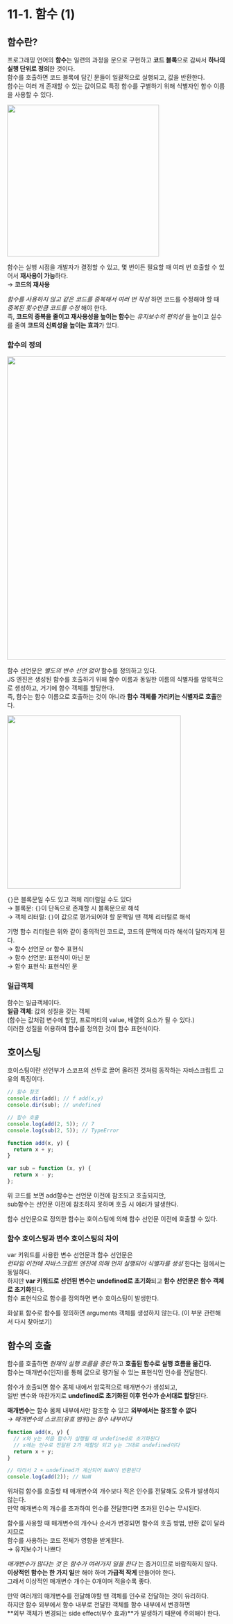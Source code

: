 # 11-1. 함수 (1)

## 함수란?

프로그래밍 언어의 **함수**는 일련의 과정을 문으로 구현하고 **코드 블록**으로 감싸서 **하나의 실행 단위로 정의**한 것이다.<br>
함수를 호출하면 코드 블록에 담긴 문들이 일괄적으로 실행되고, 값을 반환한다.<br>
함수는 여러 개 존재할 수 있는 값이므로 특정 함수를 구별하기 위해 식별자인 함수 이름을 사용할 수 있다.

<img src='https://user-images.githubusercontent.com/85178602/225517154-0c045f7d-1735-4cc0-8db3-70714b5ba6cf.png' width='350px' />

함수는 실행 시점을 개발자가 결정할 수 있고, 몇 번이든 필요할 때 여러 번 호출할 수 있어서 **재사용이 가능**하다.<br>
→ **코드의 재사용**

_함수를 사용하지 않고 같은 코드를 중복해서 여러 번 작성_ 하면 코드를 수정해야 할 때 _중복된 횟수만큼 코드를 수정_ 해야 한다.<br>
즉, **코드의 중복을 줄이고 재사용성을 높이는 함수**는 _유지보수의 편의성_ 을 높이고 실수를 줄여 **코드의 신뢰성을 높이는 효과**가 있다.

### 함수의 정의

<img src='https://user-images.githubusercontent.com/85178602/225517260-0e7b15e3-2c3c-4587-a3f0-a1837cf0d100.png' width='700px' />

함수 선언문은 _별도의 변수 선언 없이_ 함수를 정의하고 있다.<br>
JS 엔진은 생성된 함수를 호출하기 위해 함수 이름과 동일한 이름의 식별자를 암묵적으로 생성하고, 거기에 함수 객체를 할당한다.<br>
즉, 함수는 함수 이름으로 호출하는 것이 아니라 **함수 객체를 가리키는 식별자로 호출**한다.

<img src='https://user-images.githubusercontent.com/85178602/225517391-18df8112-5d9d-43d9-8559-24f945346941.png' width='400px' />

`{}`은 블록문일 수도 있고 객체 리터럴일 수도 있다<br>
→ 블록문: `{}`이 단독으로 존재할 시 블록문으로 해석<br>
→ 객체 리터럴: `{}`이 값으로 평가되어야 할 문맥일 땐 객체 리터럴로 해석

기명 함수 리터럴은 위와 같이 중의적인 코드로, 코드의 문맥에 따라 해석이 달라지게 된다.<br>
→ 함수 선언문 or 함수 표현식<br>
→ 함수 선언문: 표현식이 아닌 문<br>
→ 함수 표현식: 표현식인 문

### 일급객체

함수는 일급객체이다.<br>
**일급 객체**: 값의 성질을 갖는 객체<br>
(함수는 값처럼 변수에 할당, 프로퍼티의 value, 배열의 요소가 될 수 있다.)<br>
이러한 성질을 이용하여 함수를 정의한 것이 함수 표현식이다.

## 호이스팅

호이스팅이란 선언부가 스코프의 선두로 끌어 올려진 것처럼 동작하는 자바스크립트 고유의 특징이다.

```js
// 함수 참조
console.dir(add); // f add(x,y)
console.dir(sub); // undefined

// 함수 호출
console.log(add(2, 5)); // 7
console.log(sub(2, 5)); // TypeError

function add(x, y) {
  return x + y;
}

var sub = function (x, y) {
  return x - y;
};
```

위 코드를 보면 add함수는 선언문 이전에 참조되고 호출되지만,<br>
sub함수는 선언문 이전에 참조하지 못하며 호출 시 에러가 발생한다.

함수 선언문으로 정의한 함수는 호이스팅에 의해 함수 선언문 이전에 호출할 수 있다.<br>

### 함수 호이스팅과 변수 호이스팅의 차이

var 키워드를 사용한 변수 선언문과 함수 선언문은<br>
_런타임 이전에 자바스크립트 엔진에 의해 먼저 실행되어 식별자를 생성_ 한다는 점에서는 동일하다.<br>
하지만 **var 키워드로 선언된 변수는 undefined로 초기화**되고 **함수 선언문은 함수 객체로 초기화**된다.<br>
함수 표현식으로 함수를 정의하면 변수 호이스팅이 발생한다.

화살표 함수로 함수를 정의하면 arguments 객체를 생성하지 않는다.
(이 부분 관련해서 다시 찾아보기)

## 함수의 호출

함수를 호출하면 _현재의 실행 흐름을 중단_ 하고 **호출된 함수로 실행 흐름을 옮긴다.**<br>
함수는 매개변수(인자)를 통해 값으로 평가될 수 있는 표현식인 인수를 전달한다.<br>

함수가 호출되면 함수 몸체 내에서 암묵적으로 매개변수가 생성되고,<br>
일반 변수와 마찬가지로 **undefined로 초기화된 이후 인수가 순서대로 할당**된다.<br>

**매개변수**는 함수 몸체 내부에서만 참조할 수 있고 **외부에서는 참조할 수 없다**<br>
_→ 매개변수의 스코프(유효 범위)는 함수 내부이다_

```js
function add(x, y) {
  // x와 y는 처음 함수가 실행될 때 undefined로 초기화된다
  // x에는 인수로 전달된 2가 재할당 되고 y는 그대로 undefined이다
  return x + y;
}

// 따라서 2 + undefined가 계산되어 NaN이 반환된다
console.log(add(2)); // NaN
```

위처럼 함수를 호출할 때 매개변수의 개수보다 적은 인수를 전달해도 오류가 발생하지 않는다.<br>
만약 매개변수의 개수를 초과하여 인수를 전달한다면 초과된 인수는 무시된다.

함수를 사용할 때 매개변수의 개수나 순서가 변경되면 함수의 호출 방법, 반환 값이 달라지므로<br>
함수를 사용하는 코드 전체가 영향을 받게된다.<br>
→ 유지보수가 나쁘다

_매개변수가 많다는 것_ 은 _함수가 여러가지 일을 한다_ 는 증거이므로 바람직하지 않다.<br>
**이상적인 함수는 한 가지 일**만 해야 하며 **가급적 작게** 만들어야 한다.<br>
그래서 이상적인 매개변수 개수는 0개이며 적을수록 좋다.

만약 여러개의 매개변수를 전달해야할 땐 객체를 인수로 전달하는 것이 유리하다.<br>
하지만 함수 외부에서 함수 내부로 전달한 객체를 함수 내부에서 변경하면<br>
**외부 객체가 변경되는 side effect(부수 효과)**가 발생하기 때문에 주의해야 한다.
